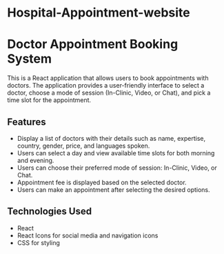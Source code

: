 # Hospital-Appointment-website
# Doctor Appointment Booking System

This is a React application that allows users to book appointments with doctors. The application provides a user-friendly interface to select a doctor, choose a mode of session (In-Clinic, Video, or Chat), and pick a time slot for the appointment.

## Features

- Display a list of doctors with their details such as name, expertise, country, gender, price, and languages spoken.
- Users can select a day and view available time slots for both morning and evening.
- Users can choose their preferred mode of session: In-Clinic, Video, or Chat.
- Appointment fee is displayed based on the selected doctor.
- Users can make an appointment after selecting the desired options.

## Technologies Used

- React
- React Icons for social media and navigation icons
- CSS for styling

